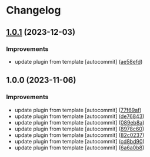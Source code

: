 # Changelog

## [1.0.1](https://github.com/kc-workspace/asdf-yq/compare/v1.0.0...v1.0.1) (2023-12-03)


### Improvements

* update plugin from template [autocommit] ([ae58efd](https://github.com/kc-workspace/asdf-yq/commit/ae58efd1c8d66b2336fc4d0a829549ae0f620536))

## 1.0.0 (2023-11-06)


### Improvements

* update plugin from template [autocommit] ([77f69af](https://github.com/kc-workspace/asdf-yq/commit/77f69af212704570a0cb84caa52d1eb900fb79b9))
* update plugin from template [autocommit] ([de76843](https://github.com/kc-workspace/asdf-yq/commit/de76843e9fa27371cf8bc9e93432dde8f72d7f67))
* update plugin from template [autocommit] ([089eb8a](https://github.com/kc-workspace/asdf-yq/commit/089eb8a4fdd7e39dccc7c5cefd215b575b4fe1e5))
* update plugin from template [autocommit] ([8978c60](https://github.com/kc-workspace/asdf-yq/commit/8978c60393cf4282b84127f435cdc58707113a08))
* update plugin from template [autocommit] ([82c0237](https://github.com/kc-workspace/asdf-yq/commit/82c0237cfd867add50bbd1aafc51e16eec1012d9))
* update plugin from template [autocommit] ([cd8bd90](https://github.com/kc-workspace/asdf-yq/commit/cd8bd9082fdff47fe53f8dbd7e7eaf436d27e1f1))
* update plugin from template [autocommit] ([6a6a0b8](https://github.com/kc-workspace/asdf-yq/commit/6a6a0b8b9677967d27cfca61e71a9547c48608e6))
